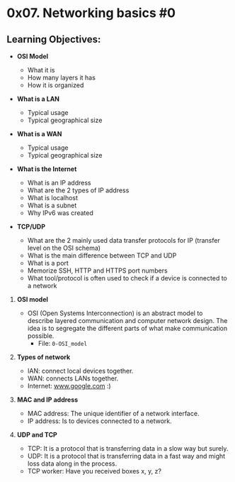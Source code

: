 # 0x07. Networking basics #0

## Learning Objectives:

* **OSI Model**
  * What it is
  * How many layers it has
  * How it is organized

* **What is a LAN**
  * Typical usage
  * Typical geographical size

* **What is a WAN**
  * Typical usage
  * Typical geographical size

* **What is the Internet**
  * What is an IP address
  * What are the 2 types of IP address
  * What is localhost
  * What is a subnet
  * Why IPv6 was created

* **TCP/UDP**
  * What are the 2 mainly used data transfer protocols for IP (transfer level on the OSI schema)
  * What is the main difference between TCP and UDP
  * What is a port
  * Memorize SSH, HTTP and HTTPS port numbers
  * What tool/protocol is often used to check if a device is connected to a network

1. **OSI model**
   - OSI (Open Systems Interconnection) is an abstract model to describe layered communication and computer network design. The idea is to segregate the different parts of what make communication possible.
     - File: `0-OSI_model`

2. **Types of network**
   - lAN: connect local devices together.
   - WAN: connects LANs together.
   - Internet: www.google.com :)

3. **MAC and IP address**
   -  MAC address: The unique identifier of a network interface.
   - IP address: Is to devices connected to a network.

4. **UDP and TCP**
   - TCP: It is a protocol that is transferring data in a slow way but surely.
   - UDP: It is a protocol that is transferring data in a fast way and might loss data along in the process.
   - TCP worker: Have you received boxes x, y, z?

